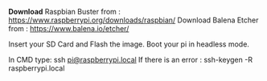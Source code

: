 **Download** Raspbian Buster from : https://www.raspberrypi.org/downloads/raspbian/
Download Balena Etcher from : https://www.balena.io/etcher/

Insert your SD Card and Flash the image.
Boot your pi in headless mode.

In CMD type: ssh pi@raspberrypi.local
If there is an error : ssh-keygen -R raspberrypi.local

